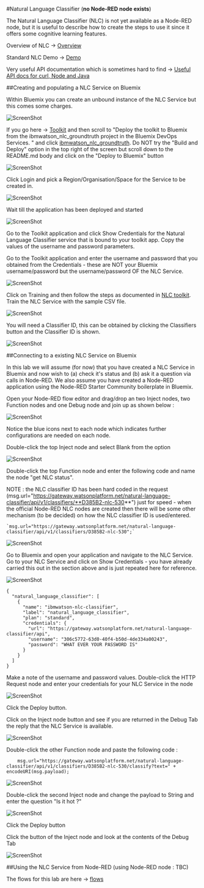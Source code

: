 #Natural Language Classifier (**no Node-RED node exists**)

The Natural Language Classifier (NLC) is not yet available as a Node-RED node, but it is useful to describe how to create the steps to use it since it offers some cognitive learning features.

Overview of NLC -> [Overview](http://www.ibm.com/smarterplanet/us/en/ibmwatson/developercloud/doc/nl-classifier/)
 
Standard NLC Demo -> [Demo](http://natural-language-classifier-demo.mybluemix.net)

 Very useful API documentation which is sometimes hard to find -> [Useful API docs for curl, Node and Java](https://www.ibm.com/smarterplanet/us/en/ibmwatson/developercloud/natural-language-classifier/api/v1/?node#introduction)

##Creating and populating a NLC Service on Bluemix

Within Bluemix you can create an unbound instance of the NLC Service but this comes some charges.

![ScreenShot](images/nlc_std_service.png)

If you go here -> [Toolkit](http://www.ibm.com/smarterplanet/us/en/ibmwatson/developercloud/doc/nl-classifier/tool_overview.shtml) and then scroll to "Deploy the toolkit to Bluemix from the ibmwatson_nlc_groundtruth project in the Bluemix DevOps Services. " and click [ibmwatson_nlc_groundtruth](https://hub.jazz.net/project/wdctools/ibmwatson-nlc-groundtruth/overview?cm_mc_uid=84253509386814425332224&cm_mc_sid_50200000=1442982326).  Do NOT try the "Build and Deploy" option in the top right of the screen but scroll down to the README.md body and click on the "Deploy to Bluemix" button

![ScreenShot](images/nlc_bluemix_deploy.png)

Click Login and pick a Region/Organisation/Space for the Service to be created in.

![ScreenShot](images/nlc_bluemix_deploy_space.png)

Wait till the application has been deployed and started

![ScreenShot](images/nlc_bluemix_deploy_success.png)

Go to the Toolkit application and click Show Credentials for the Natural Language Classifier service that is bound to your toolkit app.  Copy the values of the username and password parameters.

Go to the Toolkit application and enter the username and password that you obtained from the Credentials - these are NOT your Bluemix username/password but the username/password OF the NLC Service.

![ScreenShot](images/nlc_toolkit_login.png)

Click on Training and then follow the steps as documented in [NLC toolkit](http://www.ibm.com/smarterplanet/us/en/ibmwatson/developercloud/doc/nl_classifier/tool_overview.shtml).  Train the NLC Service with the sample CSV file.

![ScreenShot](images/nlc_toolkit_training.png)

You will need a Classifier ID, this can be obtained by clicking the Classifiers button and the Classifier ID is shown.

![ScreenShot](images/nlc_classifier_id.png)


##Connecting to a existing NLC Service on Bluemix
 
In this lab we will assume (for now) that you have created a NLC Service in Bluemix and now wish to (a) check it's status and (b) ask it a question via calls in Node-RED.  We also assume you have created a Node-RED application using the Node-RED Starter Community boilerplate in Bluemix.

Open your Node-RED flow editor and drag/drop an two Inject nodes, two Function nodes and one Debug node and join up as shown below  :
 
![ScreenShot](images/nlc_nodes_joined.png)

Notice the blue icons next to each node which indicates further configurations are needed on each node.

Double-click the top Inject node and select Blank from the option

![ScreenShot](images/nlc_inject_node.png)

Double-click the top Function node and enter the following code and name the node "get NLC status".  

NOTE : the NLC classifier ID has been hard coded in the request (msg.url="https://gateway.watsonplatform.net/natural-language-classifier/api/v1/classifiers/**D385B2-nlc-530**") just for speed - when the official Node-RED NLC nodes are created then there will be some other mechanism (to be decided) on how the NLC classifier ID is used/entered.  

    `msg.url="https://gateway.watsonplatform.net/natural-language-classifier/api/v1/classifiers/D385B2-nlc-530";`

![ScreenShot](images/nlc_get_status_function.png)

Go to Bluemix and open your application and navigate to the NLC Service.  Go to your NLC Service and click on Show Credentials - you have already carried this out in the section above and is just repeated here for reference.


![ScreenShot](images/nlc_credentials.png)

    {
      "natural_language_classifier": [
        {
          "name": "ibmwatson-nlc-classifier",
          "label": "natural_language_classifier",
          "plan": "standard",
          "credentials": {
            "url": "https://gateway.watsonplatform.net/natural-language-classifier/api",
            "username": "306c5772-63d0-40f4-b50d-4de334a00243",
            "password": "WHAT EVER YOUR PASSWORD IS"
          }
        }
      ]
    }

Make a note of the username and password values.  Double-click the HTTP Request node and enter your credentials for your NLC Service in the node 

![ScreenShot](images/nlc_credentials_request_node.png)

Click the Deploy button.

Click on the Inject node button and see if you are returned in the Debug Tab the reply that the NLC Service is available.

![ScreenShot](images/nlc_available.png)

Double-click the other Function node and paste the following code :

        msg.url="https://gateway.watsonplatform.net/natural-language-classifier/api/v1/classifiers/D385B2-nlc-530/classify?text=" + encodeURI(msg.payload);
    
![ScreenShot](images/nlc_ask_question.png)

Double-click the second Inject node and change the payload to String and enter the question "Is it hot ?"

![ScreenShot](images/nlc_inject_ask.png)

Click the Deploy button

Click the button of the Inject node and look at the contents of the Debug Tab

![ScreenShot](images/nlc_debug_ask_output.png)

##Using the NLC Service from Node-RED (using Node-RED node : TBC)


The flows for this lab are here -> [flows](nlc_flows.json)
